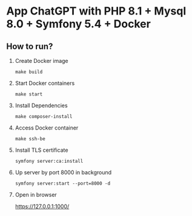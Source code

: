 # App ChatGPT with PHP 8.1 + Mysql 8.0 + Symfony 5.4 + Docker

How to run?
--

1. Create Docker image

   `make build`

2. Start Docker containers

   `make start`

3. Install Dependencies

   `make composer-install`

4. Access Docker container

   `make ssh-be`

5. Install TLS certificate

   `symfony server:ca:install`

6. Up server by port 8000 in background

   `symfony server:start --port=8000 -d`

7. Open in browser

   https://127.0.0.1:1000/